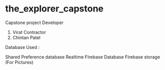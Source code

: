 # the_explorer_capstone
 Capstone project
Developer
1. Virat Contractor
2. Chintan Patel

Database Used : 

Shared Preference database
Realtime Firebase Database
Firebase storage (For Pictures)
